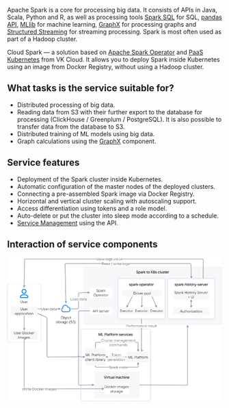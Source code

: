 Apache Spark is a core for processing big data. It consists of APIs in Java, Scala, Python and R, as well as processing tools [Spark SQL](https://spark.apache.org/docs/latest/sql-programming-guide.html) for SQL, [pandas API](https://spark.apache.org/docs/latest/api/python/getting_started/quickstart_ps.html), [MLlib](https://spark.apache.org/docs/latest/ml-guide.html) for machine learning, [GraphX](https://spark.apache.org/docs/latest/graphx-programming-guide.html) for processing graphs and [Structured Streaming](https://spark.apache.org/docs/latest/structured-streaming-programming-guide.html) for streaming processing. Spark is most often used as part of a Hadoop cluster.

Cloud Spark — a solution based on [Apache Spark Operator](https://github.com/GoogleCloudPlatform/spark-on-k8s-operator) and [PaaS Kubernetes](/en/kubernetes/k8s) from VK Cloud. It allows you to deploy Spark inside Kubernetes using an image from Docker Registry, without using a Hadoop cluster.

## What tasks is the service suitable for?

- Distributed processing of big data.
- Reading data from S3 with their further export to the database for processing (ClickHouse / Greenplum / PostgreSQL). It is also possible to transfer data from the database to S3.
- Distributed training of ML models using big data.
- Graph calculations using the [GraphX](https://spark.apache.org/docs/latest/graphx-programming-guide.html) component.

## Service features

- Deployment of the Spark cluster inside Kubernetes.
- Automatic configuration of the master nodes of the deployed clusters.
- Connecting a pre-assembled Spark image via Docker Registry.
- Horizontal and vertical cluster scaling with autoscaling support.
- Access differentiation using tokens and a role model.
- Auto-delete or put the cluster into sleep mode according to a schedule.
- [Service Management](https://mlplatform.hb.bizmrg.com/mlplatform_client.tar.gz) using the API.

## Interaction of service components

![](./assets/componets_scheme.png)
